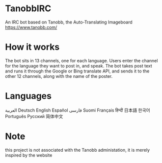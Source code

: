 # TanobbIRC
An IRC bot based on Tanobb, the Auto-Translating Imageboard https://www.tanobb.com/

# How it works
The bot sits in 13 channels, one for each language.
Users enter the channel for the language they want to post in, and speak.
The bot takes post text and runs it through the Google or Bing translate API, and sends it to the other 12 channels, along with the name of the poster.

# Languages
العربية
Deutsch
English
Español
فارسی
Suomi
Français
हिन्दी
日本語
한국어
Português
Русский
简体中文

# Note
this project is not associated with the Tanobb administation, it is merely inspired by the website
